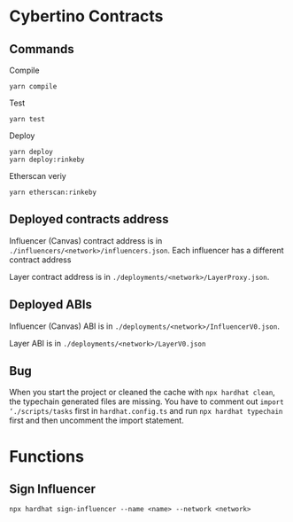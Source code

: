 # Cybertino Contracts

## Commands
Compile
```
yarn compile
```
Test
```
yarn test
```
Deploy
```
yarn deploy
yarn deploy:rinkeby
```
Etherscan veriy
```
yarn etherscan:rinkeby
```

## Deployed contracts address

Influencer (Canvas) contract address is in `./influencers/<network>/influencers.json`. Each influencer has a different contract address

Layer contract address is in `./deployments/<network>/LayerProxy.json`.

## Deployed ABIs

Influencer (Canvas) ABI is in `./deployments/<network>/InfluencerV0.json`.

Layer ABI is in `./deployments/<network>/LayerV0.json`


## Bug
When you start the project or cleaned the cache with `npx hardhat clean`, the typechain generated files are missing. You have to comment out `import ‘./scripts/tasks` first in `hardhat.config.ts` and run `npx hardhat typechain` first and then uncomment the import statement.

# Functions
## Sign Influencer
```
npx hardhat sign-influencer --name <name> --network <network>
```
